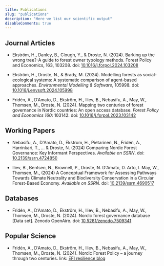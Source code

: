 ```yaml
---
title: Publications
slug: "publications"
description: "Here we list our scientific output"
disableComments: true
---
```


## Journal Articles

+ Ekström, H., Danley, B., Clough, Y., & Droste, N. (2024). Barking up the wrong tree?-A guide to forest owner typology methods. Forest Policy and Economics, 163, 103208. doi: [10.1016/j.forpol.2024.103208](https://doi.org/10.1016/j.forpol.2024.103208)

+ Ekström, H., Droste, N., & Brady, M. (2024). Modelling forests as social-ecological systems: A systematic comparison of agent-based approaches. *Environmental Modelling & Software*, 105998. doi: [10.1016/j.envsoft.2024.105998](https://doi.org/10.1016/j.envsoft.2024.105998)

+ Fridén, A., D’Amato, D., Ekström, H., Iliev, B., Nebasifu, A., May, W., Thomsen, M., Droste, N. (2024). Mapping two centuries of forest governance in Nordic countries: An open access database. *Forest Policy and Economics 160*: 103142. doi: [10.1016/j.forpol.2023.103142](https://doi.org/10.1016/j.forpol.2023.103142)



## Working Papers

+ Nebasifu, A., D'Amato, D., Ekstrom, H., Pietarinen, N., Fridén, A., Harrinkari, T., ... & Droste, N. (2024) Comparing Nordic Forest Governance: Key Informant Perspectives. *Available on SSRN*. doi: [10.2139/ssrn.4724850](https://dx.doi.org/10.2139/ssrn.4724850) 

+ Iliev, B., Bentsen, N., Brownell, P., Droste, N. D'Amato, D. Arto, I. May, W., Thomsen, M., (2024) A Conceptual Framework for Assessing Pathways Towards Climate Neutrality and Biodiversity Conservation in a Circular Forest-Based Economy. *Available on SSRN*. doi: [10.2139/ssrn.4690517](http://dx.doi.org/10.2139/ssrn.4690517)



## Databases

+ Fridén, A., D’Amato, D., Ekström, H., Iliev, B., Nebasifu, A., May, W., Thomsen, M., Droste, N. (2024). Nordic forest governance database [Data set]. Zenodo OpenAire. doi: [10.5281/zenodo.7509341](https://zenodo.org/doi/10.5281/zenodo.7509341)



## Popular Science

+ Fridén, A., D’Amato, D., Ekström, H., Iliev, B., Nebasifu, A., May, W., Thomsen, M., Droste, N. (2024). Nordic Forest Policy – a journey through two centuries. link: [EFI resilience blog](http://resilience-blog.com/2024/02/12/nordic-forest-policy-a-journey-through-two-centuries/)